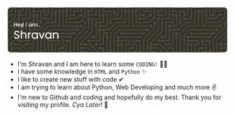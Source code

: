 
![Profile](https://github.com/Shr4v4n/Shr4v4n/blob/main/github-header-image.png)

- I'm Shravan and I am here to learn some ```CODING!``` 👩‍💻 
- I have some knowledge in ```HTML``` and ```Python``` ✨
- I like to create new stuff with code ✔
- I am trying to learn about Python, Web Developing and much more ✌ 
- I'm new to Github and coding and hopefully do my best. Thank you for visiting my profile. _Cya Later!_ 👋





